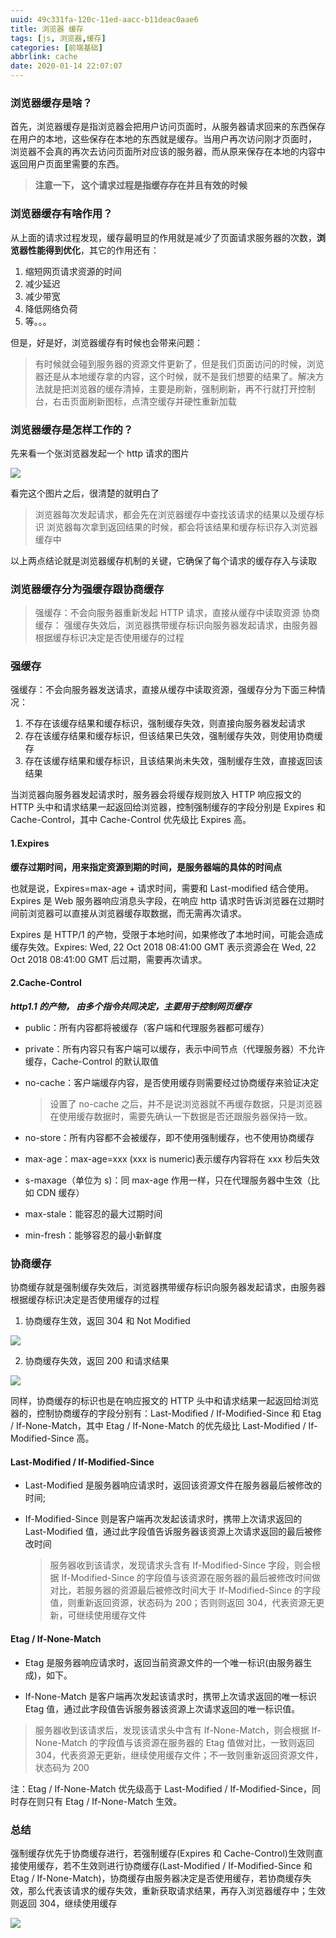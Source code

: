 ```yaml
---
uuid: 49c331fa-120c-11ed-aacc-b11deac0aae6
title: 浏览器 缓存
tags: [js, 浏览器,缓存]
categories: [前端基础]
abbrlink: cache
date: 2020-01-14 22:07:07
---
```


### 浏览器缓存是啥？

首先，浏览器缓存是指浏览器会把用户访问页面时，从服务器请求回来的东西保存在用户的本地，这些保存在本地的东西就是缓存。当用户再次访问刚才页面时， 浏览器不会真的再次去访问页面所对应该的服务器，而从原来保存在本地的内容中返回用户页面里需要的东西。

> **注意一下， 这个请求过程是指缓存存在并且有效的时候**

<!-- more -->

### 浏览器缓存有啥作用？

从上面的请求过程发现，缓存最明显的作用就是减少了页面请求服务器的次数，**浏览器性能得到优化**，其它的作用还有：

1. 缩短网页请求资源的时间
2. 减少延迟
3. 减少带宽
4. 降低网络负荷
5. 等。。。

但是，好是好，浏览器缓存有时候也会带来问题：

> 有时候就会碰到服务器的资源文件更新了，但是我们页面访问的时候，浏览器还是从本地缓存拿的内容，这个时候，就不是我们想要的结果了。解决方法就是把浏览器的缓存清掉，主要是刷新，强制刷新，再不行就打开控制台，右击页面刷新图标，点清空缓存并硬性重新加载

### 浏览器缓存是怎样工作的？

先来看一个张浏览器发起一个 http 请求的图片

![](/images/web/cache/cache-1.png)

看完这个图片之后，很清楚的就明白了

> 浏览器每次发起请求，都会先在浏览器缓存中查找该请求的结果以及缓存标识
> 浏览器每次拿到返回结果的时候，都会将该结果和缓存标识存入浏览器缓存中

以上两点结论就是浏览器缓存机制的关键，它确保了每个请求的缓存存入与读取

### 浏览器缓存分为强缓存跟协商缓存

> 强缓存：不会向服务器重新发起 HTTP 请求，直接从缓存中读取资源
> 协商缓存： 强缓存失效后，浏览器携带缓存标识向服务器发起请求，由服务器根据缓存标识决定是否使用缓存的过程

### 强缓存

强缓存：不会向服务器发送请求，直接从缓存中读取资源，强缓存分为下面三种情况：

1. 不存在该缓存结果和缓存标识，强制缓存失效，则直接向服务器发起请求
2. 存在该缓存结果和缓存标识，但该结果已失效，强制缓存失效，则使用协商缓存
3. 存在该缓存结果和缓存标识，且该结果尚未失效，强制缓存生效，直接返回该结果

当浏览器向服务器发起请求时，服务器会将缓存规则放入 HTTP 响应报文的 HTTP 头中和请求结果一起返回给浏览器，控制强制缓存的字段分别是 Expires 和 Cache-Control，其中 Cache-Control 优先级比 Expires 高。

#### 1.Expires

**缓存过期时间，用来指定资源到期的时间，是服务器端的具体的时间点**

也就是说，Expires=max-age + 请求时间，需要和 Last-modified 结合使用。Expires 是 Web 服务器响应消息头字段，在响应 http 请求时告诉浏览器在过期时间前浏览器可以直接从浏览器缓存取数据，而无需再次请求。

Expires 是 HTTP/1 的产物，受限于本地时间，如果修改了本地时间，可能会造成缓存失效。Expires: Wed, 22 Oct 2018 08:41:00 GMT 表示资源会在 Wed, 22 Oct 2018 08:41:00 GMT 后过期，需要再次请求。

#### 2.Cache-Control

**_http1.1 的产物， 由多个指令共同决定，主要用于控制网页缓存_**

- public：所有内容都将被缓存（客户端和代理服务器都可缓存）
- private：所有内容只有客户端可以缓存，表示中间节点（代理服务器）不允许缓存，Cache-Control 的默认取值
- no-cache：客户端缓存内容，是否使用缓存则需要经过协商缓存来验证决定

  > 设置了 no-cache 之后，并不是说浏览器就不再缓存数据，只是浏览器在使用缓存数据时，需要先确认一下数据是否还跟服务器保持一致。

- no-store：所有内容都不会被缓存，即不使用强制缓存，也不使用协商缓存
- max-age：max-age=xxx (xxx is numeric)表示缓存内容将在 xxx 秒后失效
- s-maxage（单位为 s)：同 max-age 作用一样，只在代理服务器中生效（比如 CDN 缓存）
- max-stale：能容忍的最大过期时间
- min-fresh：能够容忍的最小新鲜度

### 协商缓存

协商缓存就是强制缓存失效后，浏览器携带缓存标识向服务器发起请求，由服务器根据缓存标识决定是否使用缓存的过程

1. 协商缓存生效，返回 304 和 Not Modified

![](/images/web/cache/cache-2.png)

2. 协商缓存失效，返回 200 和请求结果

![](/images/web/cache/cache-3.png)

同样，协商缓存的标识也是在响应报文的 HTTP 头中和请求结果一起返回给浏览器的，控制协商缓存的字段分别有：Last-Modified / If-Modified-Since 和 Etag / If-None-Match，其中 Etag / If-None-Match 的优先级比 Last-Modified / If-Modified-Since 高。

#### Last-Modified / If-Modified-Since

- Last-Modified 是服务器响应请求时，返回该资源文件在服务器最后被修改的时间;

- If-Modified-Since 则是客户端再次发起该请求时，携带上次请求返回的 Last-Modified 值，通过此字段值告诉服务器该资源上次请求返回的最后被修改时间

  > 服务器收到该请求，发现请求头含有 If-Modified-Since 字段，则会根据 If-Modified-Since 的字段值与该资源在服务器的最后被修改时间做对比，若服务器的资源最后被修改时间大于 If-Modified-Since 的字段值，则重新返回资源，状态码为 200；否则则返回 304，代表资源无更新，可继续使用缓存文件

#### Etag / If-None-Match

- Etag 是服务器响应请求时，返回当前资源文件的一个唯一标识(由服务器生成)，如下。

- If-None-Match 是客户端再次发起该请求时，携带上次请求返回的唯一标识 Etag 值，通过此字段值告诉服务器该资源上次请求返回的唯一标识值。

> 服务器收到该请求后，发现该请求头中含有 If-None-Match，则会根据 If-None-Match 的字段值与该资源在服务器的 Etag 值做对比，一致则返回 304，代表资源无更新，继续使用缓存文件；不一致则重新返回资源文件，状态码为 200

注：Etag / If-None-Match 优先级高于 Last-Modified / If-Modified-Since，同时存在则只有 Etag / If-None-Match 生效。

### 总结

强制缓存优先于协商缓存进行，若强制缓存(Expires 和 Cache-Control)生效则直接使用缓存，若不生效则进行协商缓存(Last-Modified / If-Modified-Since 和 Etag / If-None-Match)，协商缓存由服务器决定是否使用缓存，若协商缓存失效，那么代表该请求的缓存失效，重新获取请求结果，再存入浏览器缓存中；生效则返回 304，继续使用缓存

![](/images/web/cache/cache-all.png)
